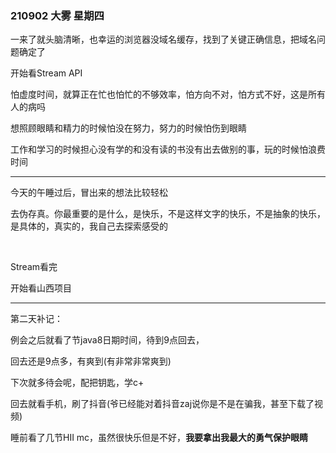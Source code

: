 ### 210902  大雾  星期四

一来了就头脑清晰，也幸运的浏览器没域名缓存，找到了关键正确信息，把域名问题确定了

开始看Stream API

怕虚度时间，就算正在忙也怕忙的不够效率，怕方向不对，怕方式不好，这是所有人的病吗

想照顾眼睛和精力的时候怕没在努力，努力的时候怕伤到眼睛

工作和学习的时候担心没有学的和没有读的书没有出去做别的事，玩的时候怕浪费时间

----------

今天的午睡过后，冒出来的想法比较轻松

去伪存真。你最重要的是什么，是快乐，不是这样文字的快乐，不是抽象的快乐，是具体的，真实的，我自己去探索感受的

<br>

Stream看完

开始看山西项目

--------------------------

第二天补记：

例会之后就看了节java8日期时间，待到9点回去，

回去还是9点多，有爽到(有非常非常爽到)

下次就多待会呢，配把钥匙，学c+

回去就看手机，刷了抖音(爷已经能对着抖音zaj说你是不是在骗我，甚至下载了视频)

睡前看了几节HII mc，虽然很快乐但是不好，**我要拿出我最大的勇气保护眼睛**





















